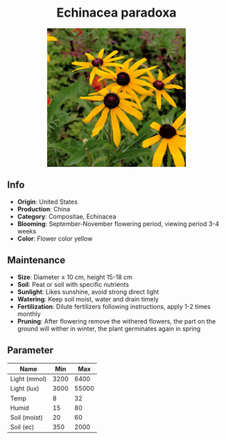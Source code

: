 <h1 align='center'>Echinacea paradoxa</h1>
<p align="center">
    <img 
        align='center'
        width='320'
        src="../images/echinacea paradoxa.png" 
        alt='Echinacea paradoxa' />
</p>

## Info

 - **Origin**: United States
 - **Production**: China
 - **Category**: Compositae, Echinacea
 - **Blooming**: September-November flowering period, viewing period 3-4 weeks
 - **Color**: Flower color yellow

## Maintenance

 - **Size**: Diameter ≥ 10 cm, height 15-18 cm
 - **Soil**: Peat or soil with specific nutrients
 - **Sunlight**: Likes sunshine, avoid strong direct light
 - **Watering**: Keep soil moist, water and drain timely
 - **Fertilization**: Dilute fertilizers following instructions, apply 1-2 times monthly
 - **Pruning**: After flowering remove the withered flowers, the part on the ground will wither in winter, the plant germinates again in spring

## Parameter

| Name         | Min  | Max   |
|--------------|------|-------|
| Light (mmol) | 3200 | 6400  |
| Light (lux)  | 3000 | 55000 |
| Temp         | 8    | 32    |
| Humid        | 15   | 80    |
| Soil (moist) | 20   | 60    |
| Soil (ec)    | 350  | 2000  |